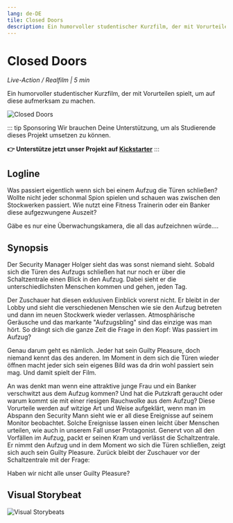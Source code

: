 ```yaml
---
lang: de-DE
tile: Closed Doors
description: Ein humorvoller studentischer Kurzfilm, der mit Vorurteilen spielt, um auf diese aufmerksam zu machen.
---
```


# Closed Doors

_Live-Action / Realfilm | 5 min_

Ein humorvoller studentischer Kurzfilm, der mit Vorurteilen spielt, um auf diese aufmerksam zu machen.

![Closed Doors](/images/closed-doors.jpg)

::: tip Sponsoring
Wir brauchen Deine Unterstützung, um als Studierende dieses Projekt umsetzen zu können.

**👉 Unterstütze jetzt unser Projekt auf [Kickstarter](https://www.kickstarter.com/projects/415863944/behind-closed-doors-3)**
:::

## Logline

Was passiert eigentlich wenn sich bei einem Aufzug die Türen schließen? Wollte nicht jeder schonmal Spion spielen und schauen was zwischen den Stockwerken passiert. Wie nutzt eine Fitness Trainerin oder ein Banker diese aufgezwungene Auszeit?

Gäbe es nur eine Überwachungskamera, die all das aufzeichnen würde….

## Synopsis

Der Security Manager Holger sieht das was sonst niemand sieht. Sobald sich die Türen des Aufzugs schließen hat nur noch er über die Schaltzentrale einen Blick in den Aufzug. Dabei sieht er die unterschiedlichsten Menschen kommen und gehen, jeden Tag.

Der Zuschauer hat diesen exklusiven Einblick vorerst nicht. Er bleibt in der Lobby und sieht die verschiedenen Menschen wie sie den Aufzug betreten und dann im neuen Stockwerk wieder verlassen. Atmosphärische Geräusche und das markante "Aufzugsbling" sind das einzige was man hört. So drängt sich die ganze Zeit die Frage in den Kopf: Was passiert im Aufzug?

Genau darum geht es nämlich. Jeder hat sein Guilty Pleasure, doch niemand kennt das des anderen. Im Moment in dem sich die Türen wieder öffnen macht jeder sich sein eigenes Bild was da drin wohl passiert sein mag. Und damit spielt der Film.

An was denkt man wenn eine attraktive junge Frau und ein Banker verschwitzt aus dem Aufzug kommen? Und hat die Putzkraft geraucht oder warum kommt sie mit einer riesigen Rauchwolke aus dem Aufzug? Diese Vorurteile werden auf witzige Art und Weise aufgeklärt, wenn man im Abspann den Security Mann sieht wie er all diese Ereignisse auf seinem Monitor beobachtet. Solche Ereignisse lassen einen leicht über Menschen urteilen, wie auch in unserem Fall unser Protagonist. Genervt von all den Vorfällen im Aufzug, packt er seinen Kram und verlässt die Schaltzentrale. Er nimmt den Aufzug und in dem Moment wo sich die Türen schließen, zeigt sich auch sein Guilty Pleasure. Zurück bleibt der Zuschauer vor der Schaltzentrale mit der Frage:

Haben wir nicht alle unser Guilty Pleasure?

## Visual Storybeat

![Visual Storybeats](/images/visual-storybeats.png)